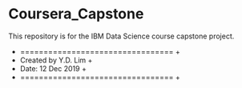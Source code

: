 # Coursera_Capstone
This repository is for the IBM Data Science course capstone project.
+ ================================= +
+ Created by Y.D. Lim               +
+ Date: 12 Dec 2019                 +
+ ================================= +
